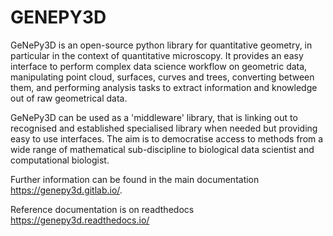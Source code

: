 # GENEPY3D

GeNePy3D is an open-source python library for quantitative geometry, in particular in the context of quantitative microscopy. 
It provides an easy interface to perform complex data science workflow on geometric data, 
manipulating point cloud, surfaces, curves and trees, converting between them, 
and performing analysis tasks to extract information and knowledge out of raw geometrical data.

GeNePy3D can be used as a 'middleware' library, that is linking out to recognised and established specialised library when needed but providing easy to use interfaces. 
The aim is to democratise access to methods from a wide range of mathematical sub-discipline to biological data scientist and computational biologist.

Further information can be found in the main documentation https://genepy3d.gitlab.io/.

Reference documentation is on readthedocs https://genepy3d.readthedocs.io/



